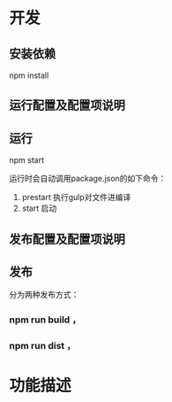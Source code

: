 # 开发

## 安装依赖
npm install

## 运行配置及配置项说明

## 运行
npm  start

运行时会自动调用package.json的如下命令：
1. prestart  执行gulp对文件进编译
2. start  启动

## 发布配置及配置项说明

## 发布
分为两种发布方式：
### npm run build ，


### npm run dist ，



# 功能描述

